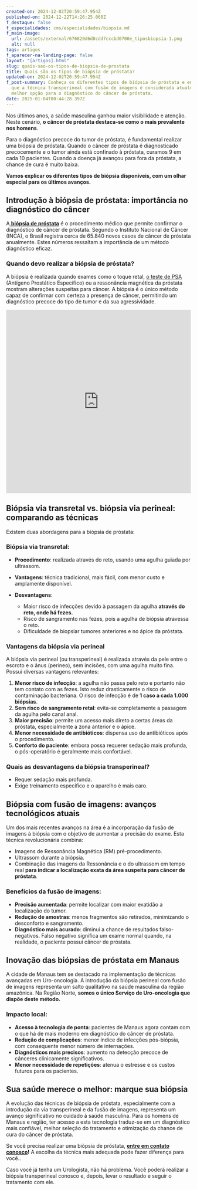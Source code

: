 ```yaml
---
created-on: 2024-12-02T20:59:47.954Z
published-on: 2024-12-22T14:26:25.060Z
f_destaque: false
f_especialidades: cms/especialidades/biopsia.md
f_main-image:
  url: /assets/external/676820d6d8cdd7cccbd0700e_tiposbiopsia-1.png
  alt: null
tags: artigos
f_aparecer-na-landing-page: false
layout: "[artigos].html"
slug: quais-sao-os-tipos-de-biopsia-de-prostata
title: Quais são os tipos de biópsia de próstata?
updated-on: 2024-12-02T20:59:47.954Z
f_post-summary: Conheça os diferentes tipos de biópsia de próstata e entenda por
  que a técnica transperineal com fusão de imagens é considerada atualmente a
  melhor opção para o diagnóstico do câncer de próstata.
date: 2025-01-04T00:44:28.397Z
---
```

Nos últimos anos, a saúde masculina ganhou maior visibilidade e atenção. Neste cenário, **o câncer de próstata destaca-se como o mais prevalente nos homens**. 

Para o diagnóstico precoce do tumor de próstata, é fundamental realizar uma biópsia de próstata. Quando o câncer de próstata é diagnosticado precocemente e o tumor ainda está confinado à próstata, curamos 9 em cada 10 pacientes. Quando a doença já avançou para fora da próstata, a chance de cura é muito baixa.

**Vamos explicar os diferentes tipos de biópsia disponíveis, com um olhar especial para os últimos avanços.**

## **Introdução à biópsia de próstata: importância no diagnóstico do câncer**

A[ **biópsia de próstata**](https://uroconsult.com.br/artigos/biopsia-de-prostata-transperineal-em-manaus/) é o procedimento médico que permite confirmar o diagnóstico de câncer de próstata. Segundo o Instituto Nacional de Câncer (INCA), o Brasil registra cerca de 65.840 novos casos de câncer de próstata anualmente. Estes números ressaltam a importância de um método diagnóstico eficaz.

### Quando devo realizar a b**iópsia de próstata?**

A biópsia é realizada quando exames como o toque retal, [o teste de PSA](https://uroconsult.com.br/artigos/exame-de-psa-para-check-up-de-prostata/) (Antígeno Prostático Específico) ou a ressonância magnética da próstata mostram alterações suspeitas para câncer. A biópsia é o único método capaz de confirmar com certeza a presença de câncer, permitindo um diagnóstico precoce do tipo de tumor e da sua agressividade.

<div style="text-align: center; margin-bottom: 20px;">
  <iframe
    width="100%"
    height="500"
    src="https://www.youtube.com/embed/TgSXaEAzg6c"
    title="Biópsia de próstata via transperineal com fusão de imagens: conheça as vantagens"
    frameborder="0"
    allow="accelerometer; autoplay; clipboard-write; encrypted-media; gyroscope; picture-in-picture; web-share"
    referrerpolicy="strict-origin-when-cross-origin"
    allowfullscreen
    id="responsive-video"
    style="max-width: 800px; margin: 0 auto; display: block;"
  ></iframe>
  <script>
    function adjustIframeHeight() {
      var iframe = document.getElementById('responsive-video');
      if (window.innerWidth < 768) {
        iframe.style.height = '300px'; // Altura para celular
      } else {
        iframe.style.height = '500px'; // Altura para desktop
      }
    }  </script>
</div> 

## **Biópsia via transretal vs. biópsia via perineal: comparando as técnicas**

Existem duas abordagens para a biópsia de próstata:

### **Biópsia via transretal:**

* **Procedimento**: realizada através do reto, usando uma agulha guiada por ultrassom.
* **Vantagens**: técnica tradicional, mais fácil, com menor custo e amplamente disponível.
* **Desvantagens**:

  * Maior risco de infecções devido à passagem da agulha **através do reto, onde há fezes.**
  * Risco de sangramento nas fezes, pois a agulha de biópsia atravessa o reto.
  * Dificuldade de biopsiar tumores anteriores e no ápice da próstata.

### **Vantagens da biópsia via perineal**

A biópsia via perineal (ou transperineal) é realizada através da pele entre o escroto e o ânus (períneo), sem incisões, com uma agulha muito fina. Possui diversas vantagens relevantes:

1. **Menor risco de infecção**: a agulha não passa pelo reto e portanto não tem contato com as fezes. Isto reduz drasticamente o risco de contaminação bacteriana. O risco de infecção é de **1 caso a cada 1.000 biópsias**.
2. **Sem risco de sangramento retal**: evita-se completamente a passagem da agulha pelo canal anal.
3. **Maior precisão**: permite um acesso mais direto a certas áreas da próstata, especialmente a zona anterior e o ápice.
4. **Menor necessidade de antibióticos**: dispensa uso de antibióticos após o procedimento.
5. **Conforto do paciente**: embora possa requerer sedação mais profunda, o pós-operatório é geralmente mais confortável.

### **Quais as desvantagens da biópsia transperineal?**

* Requer sedação mais profunda.
* Exige treinamento específico e o aparelho é mais caro.

## **Biópsia com fusão de imagens: avanços tecnológicos atuais**

Um dos mais recentes avanços na área é a incorporação da fusão de imagens à biópsia com o objetivo de  aumentar a precisão do exame. Esta técnica revolucionária combina:

* Imagens de Ressonância Magnética (RM) pré-procedimento.
* Ultrassom durante a biópsia.
* Combinação das imagens da Ressonância e o do ultrassom em tempo real **para indicar a localização exata da área suspeita para câncer de próstata**.

### **Benefícios da fusão de imagens:**

* **Precisão aumentada**: permite localizar com maior exatidão a localização do tumor.
* **Redução de amostras**: menos fragmentos são retirados, minimizando o desconforto e sangramento.
* **Diagnóstico mais acurado**: diminui a chance de resultados falso-negativos. Falso negativo significa um exame normal quando, na realidade, o paciente possui câncer de próstata.

## **Inovação das biópsias de próstata em Manaus**

A cidade de Manaus tem se destacado na implementação de técnicas avançadas em Uro-oncologia. A introdução da biópsia perineal com fusão de imagens representa um salto qualitativo na saúde masculina da região amazônica. Na Região Norte, **somos o único Serviço de Uro-oncologia que dispõe deste método.**

### **Impacto local:**

* **Acesso à tecnologia de ponta**: pacientes de Manaus agora contam com o que há de mais moderno em diagnóstico do câncer de próstata.
* **Redução de complicações**: menor índice de infecções pós-biópsia, com consequente menor número de internações.
* **Diagnósticos mais precisos**: aumento na detecção precoce de cânceres clinicamente significativos.
* **Menor necessidade de repetições**: atenua o estresse e os custos futuros para os pacientes.

## **Sua saúde merece o melhor: marque sua biópsia**

A evolução das técnicas de biópsia de próstata, especialmente com a introdução da via transperineal e da fusão de imagens, representa um avanço significativo no cuidado à saúde masculina. Para os homens de Manaus e região, ter acesso a esta tecnologia traduz-se em um diagnóstico mais confiável, melhor seleção do tratamento e otimização da chance de cura do câncer de próstata.

Se você precisa realizar uma biópsia de próstata, **[entre em contato conosco](https://api.whatsapp.com/send?phone=5592982252490)!** A escolha da técnica mais adequada pode fazer diferença para você..

Caso você já tenha um Urologista, não há problema. Você poderá realizar a biópsia transperineal conosco e, depois, levar o resultado e seguir o tratamento com ele.